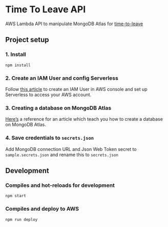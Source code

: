 # Time To Leave API

AWS Lambda API to manipulate MongoDB Atlas for [time-to-leave](https://github.com/AnakinYuen/time-to-leave)

## Project setup

### 1. Install

```
npm install
```

### 2. Create an IAM User and config Serverless

Follow [this article](https://hackernoon.com/a-crash-course-on-serverless-with-node-js-632b37d58b44) to create an IAM User in AWS console and set up Serverless to access your AWS account.

### 3. Creating a database on MongoDB Atlas

[Here’s](https://hackernoon.com/building-a-serverless-rest-api-with-node-js-and-mongodb-2e0ed0638f47) a reference for an article which teach you how to create a database on MongoDB Atlas.

### 4. Save credentials to `secrets.json`

Add MongoDB connection URL and Json Web Token secret to `sample.secrets.json` and rename this to `secrets.json`

## Development

### Compiles and hot-reloads for development

```
npm start
```

### Compiles and deploy to AWS

```
npm run deploy
```
